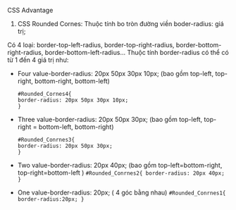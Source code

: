 CSS Advantage
1. CSS Rounded Cornes: Thuộc tính bo tròn đường viền
boder-radius: giá trị;

Có 4 loại: border-top-left-radius, border-top-right-radius, border-bottom-right-radius, border-bottom-left-radius...
Thuộc tính border-radius có thể có từ 1 đến 4 giá trị như:

- Four value-border-radius: 20px 50px 30px 10px;
    (bao gồm top-left, top-right, bottom-right, bottom-left)

    ```
    #Rounded_Cornes4{
    border-radius: 20px 50px 30px 10px;
    }
    ```

- Three value-border-radius: 20px 50px 30px;
    (bao gồm top-left, top-right = bottom-left, bottom-right) 

    ```
    #Rounded_Conrnes3{
    border-radius: 20px 50px 30px;
    }
    ```

 - Two value-border-radius: 20px 40px;
    (bao gồm top-left=bottom-right, top-right=bottom-left )
        ```
        #Rounded_Conrnes2{
            border-radius: 20px 40px;
        }
        ```

 - One value-border-radius: 20px;
    ( 4 góc bằng nhau)
        ```
        #Rounded_Conrnes1{
            border-radius:20px;
        }
        ```